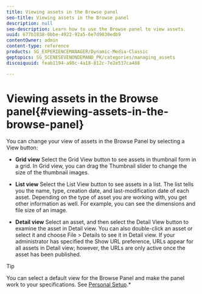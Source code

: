 ```yaml
---
title: Viewing assets in the Browse panel
seo-title: Viewing assets in the Browse panel
description: null
seo-description: Learn how to use the Browse panel to view assets.
uuid: 677b1838-0bbe-4922-92a5-6e7d9030edb9
contentOwner: admin
content-type: reference
products: SG_EXPERIENCEMANAGER/Dynamic-Media-Classic
geptopics: SG_SCENESEVENONDEMAND_PK/categories/managing_assets
discoiquuid: feab1194-a98c-4a18-812c-7e2e537ca488

---
```


# Viewing assets in the Browse panel{#viewing-assets-in-the-browse-panel}

You can change your view of assets in the Browse Panel by selecting a View button:

* **Grid view**
Select the Grid View button to see assets in thumbnail form in a grid. In Grid view, you can drag the Thumbnail slider to change the size of the thumbnail images.

* **List view**
Select the List View button to see assets in a list. The list tells you the name, type, creation date, and last-modification date of each asset. Depending on the type of asset you are working with, you get other information as well. For example, you can see the dimensions and file size of an image.

* **Detail view**
Select an asset, and then select the Detail View button to examine the asset in Detail view. You can also double-click an asset or select it and choose File > Details to see it in Detail view. If your administrator has specified the Show URL preference, URLs appear for all assets in Detail view; however, the URLs are only active once the asset has been published.

>[!TIP]
>
>You can select a default view for the Browse Panel and make the panel work to your specifications. See [Personal Setup](personal-setup.md#personal_setup).*
